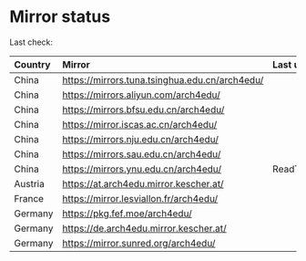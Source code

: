 <script src="./time.js"></script>
# Mirror status
Last check: <script type="text/javascript">localize(1682144520.8216796);</script>

|Country|Mirror|Last update|
|:------|:-----|:----------|
|China|https://mirrors.tuna.tsinghua.edu.cn/arch4edu/|<script type="text/javascript">localize(1682102025);</script>|
|China|https://mirrors.aliyun.com/arch4edu/|<script type="text/javascript">localize(1682102025);</script>|
|China|https://mirrors.bfsu.edu.cn/arch4edu/|<script type="text/javascript">localize(1682102025);</script>|
|China|https://mirror.iscas.ac.cn/arch4edu/|<script type="text/javascript">localize(1682102025);</script>|
|China|https://mirrors.nju.edu.cn/arch4edu/|<script type="text/javascript">localize(1682058650);</script>|
|China|https://mirrors.sau.edu.cn/arch4edu/|<script type="text/javascript">localize(1673850842);</script>|
|China|https://mirrors.ynu.edu.cn/arch4edu/|ReadTimeout|
|Austria|https://at.arch4edu.mirror.kescher.at/|<script type="text/javascript">localize(1682102025);</script>|
|France|https://mirror.lesviallon.fr/arch4edu/|<script type="text/javascript">localize(1682102025);</script>|
|Germany|https://pkg.fef.moe/arch4edu/|<script type="text/javascript">localize(1682102025);</script>|
|Germany|https://de.arch4edu.mirror.kescher.at/|<script type="text/javascript">localize(1682102025);</script>|
|Germany|https://mirror.sunred.org/arch4edu/|<script type="text/javascript">localize(1682102025);</script>|

<script src="./tablefilter/tablefilter.js"></script>
<script src="./table.js"></script>